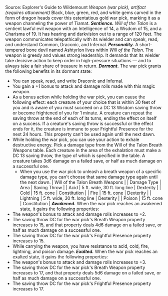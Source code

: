 Source: Explorer's Guide to Wildemount
*Weapon (war pick), artifact (requires attunement)*
Black, blue, green, red, and white gems carved in the form of dragon heads cover this ostentatious gold war pick, marking it as a weapon channeling the power of Tiamat.
***Sentience.*** *Will of the Talon* is a sentient lawful evil weapon with an Intelligence of 14, a Wisdom of 15, and a Charisma of 19. It has hearing and darkvision out to a range of 120 feet.
The weapon communicates telepathically with its wielder and can speak, read, and understand Common, Draconic, and Infernal.
***Personality.*** A short-tempered bone devil named Ashtyrlon lives within *Will of the Talon*. The weapon is greedy and values strong leadership. It demands that its wielder take decisive action to keep order in high-pressure situations — and to always take a fair share of treasure in return.
***Dormant.*** The war pick grants the following benefits in its dormant state:
* You can speak, read, and write Draconic and Infernal.
* You gain a +1 bonus to attack and damage rolls made with this magic weapon.
* As a bonus action while holding the war pick, you can cause the following effect: each creature of your choice that is within 30 feet of you and is aware of you must succeed on a DC 13 Wisdom saving throw or become frightened of you for 1 minute. A creature can repeat the saving throw at the end of each of its turns, ending the effect on itself on a success. If a creature's saving throw is successful or the effect ends for it, the creature is immune to your Frightful Presence for the next 24 hours. This property can't be used again until the next dawn.
* While holding the war pick, you can use your action to exhale destructive energy. Pick a damage type from the Will of the Talon Breath Weapons table. Each creature in the area of the exhalation must make a DC 13 saving throw, the type of which is specified in the table. A creature takes 3d6 damage on a failed save, or half as much damage on a successful one.
	+ When you use the war pick to unleash a breath weapon of a specific damage type, you can't choose that same damage type again until the next dawn.
| Will of the Talon Breath Weapons |
| Damage Type | Area | Saving Throw |
| Acid | 5 ft. wide, 30 ft. long line | Dexterity |
| Cold | 15 ft. cone | Constitution |
| Fire | 15 ft. cone | Dexterity |
| Lightning | 5 ft. wide, 30 ft. long line | Dexterity |
| Poison | 15 ft. cone | Constitution |
***Awakened.*** When the war pick reaches an awakened state, it gains the following properties:
* The weapon's bonus to attack and damage rolls increases to +2.
* The saving throw DC for the war pick's Breath Weapon property increases to 15, and that property deals 4d6 damage on a failed save, or half as much damage on a successful one.
* The saving throw DC for the war pick's Frightful Presence property increases to 15.
* While carrying the weapon, you have resistance to acid, cold, fire, lightning, and poison damage.
***Exalted.*** When the war pick reaches an exalted state, it gains the following properties:
* The weapon's bonus to attack and damage rolls increases to +3.
* The saving throw DC for the war pick's Breath Weapon property increases to 17, and that property deals 5d6 damage on a failed save, or half as much damage on a successful one.
* The saving throw DC for the war pick's Frightful Presence property increases to 17.